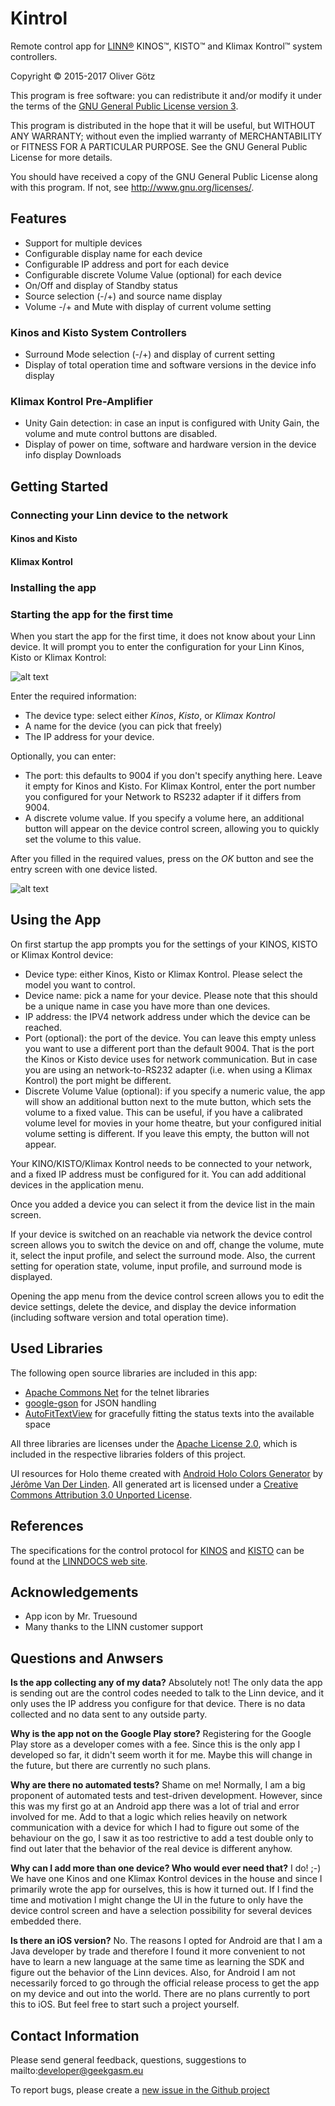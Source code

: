 # Kintrol

Remote control app for [LINN&reg;](http://www.linn.co.uk/) KINOS&trade;, KISTO&trade; and Klimax Kontrol&trade; system controllers.

Copyright &copy; 2015-2017 Oliver Götz

This program is free software: you can redistribute it and/or modify
it under the terms of the [GNU General Public License version 3](http://www.gnu.org/licenses/gpl.html).

This program is distributed in the hope that it will be useful,
but WITHOUT ANY WARRANTY; without even the implied warranty of
MERCHANTABILITY or FITNESS FOR A PARTICULAR PURPOSE.  See the
GNU General Public License for more details.

You should have received a copy of the GNU General Public License
along with this program.  If not, see <http://www.gnu.org/licenses/>.

## Features

 - Support for multiple devices
 - Configurable display name for each device
 - Configurable IP address and port for each device
 - Configurable discrete Volume Value (optional) for each device
 - On/Off and display of Standby status
 - Source selection (-/+) and source name display
 - Volume -/+ and Mute with display of current volume setting
 
### Kinos and Kisto System Controllers

 - Surround Mode selection (-/+) and display of current setting
 - Display of total operation time and software versions in the device info display
      
### Klimax Kontrol Pre-Amplifier

 - Unity Gain detection: in case an input is configured with Unity Gain, the volume 
   and mute control buttons are disabled. 
 - Display of power on time, software and hardware version in the device info display
   Downloads

## Getting Started

### Connecting your Linn device to the network

#### Kinos and Kisto

#### Klimax Kontrol

### Installing the app

### Starting the app for the first time

When you start the app for the first time, it does not know about your Linn device.
It will prompt you to enter the configuration for your Linn Kinos, Kisto or Klimax Kontrol:

![alt text][initial_screen_new_device]

Enter the required information:

 - The device type: select either *Kinos*, *Kisto*, or *Klimax Kontrol*
 - A name for the device (you can pick that freely)
 - The IP address for your device. 
 
 Optionally, you can enter:
 
  - The port: this defaults to 9004 if you don't specify anything here. Leave it empty
    for Kinos and Kisto. For Klimax Kontrol, enter the port number you configured for
    your Network to RS232 adapter if it differs from 9004.
  - A discrete volume value. If you specify a volume here, an additional button 
    will appear on the device control screen, allowing you to quickly set the 
    volume to this value.

After you filled in the required values, press on the *OK* button and see the 
entry screen with one device listed.

![alt text][first_device_configured]

## Using the App

On first startup the app prompts you for the settings of your KINOS, KISTO or Klimax Kontrol device:
 - Device type: either Kinos, Kisto or Klimax Kontrol. Please select the model you want to control.
 - Device name: pick a name for your device. Please note that this should be a unique name in case you have more than one devices.
 - IP address: the IPV4 network address under which the device can be reached. 
 - Port (optional): the port of the device. You can leave this empty unless you want to use a different port than the default 9004. That is the port the Kinos or Kisto device uses for network communication. But in case you are using an network-to-RS232 adapter (i.e. when using a Klimax Kontrol) the port might be different.
 - Discrete Volume Value (optional): if you specify a numeric value, the app will show an additional button next to the mute button, which sets the volume to a fixed value. This can be useful, if you have a calibrated volume level for movies in your home theatre, but your configured initial volume setting is different. If you leave this empty, the button will not appear.
 
Your KINO/KISTO/Klimax Kontrol needs to be connected to your network, and a fixed IP address must be configured for it.
You can add additional devices in the application menu.

Once you added a device you can select it from the device list in the main screen.

If your device is switched on an reachable via network the device control screen allows you to switch the device on and off, change the volume, mute it, select the input profile, and select the surround mode. Also, the current setting for operation state, volume, input profile, and surround mode is displayed.

Opening the app menu from the device control screen allows you to edit the device settings, delete the device, and display the device information (including software version and total operation time).


## Used Libraries

The following open source libraries are included in this app:

 - [Apache Commons Net](https://commons.apache.org/proper/commons-net/) for the telnet libraries
 - [google-gson](https://code.google.com/p/google-gson/) for JSON handling
 - [AutoFitTextView](https://github.com/AndroidDeveloperLB/AutoFitTextView) for gracefully fitting the status texts into the available space

All three libraries are licenses under the [Apache License 2.0](http://www.apache.org/licenses/LICENSE-2.0), which is included in the respective libraries folders of this project.

UI resources for Holo theme created with [Android Holo Colors Generator](http://android-holo-colors.com/) by [Jérôme Van Der Linden](mailto:jeromevdl@android-holo-colors.com). All generated art is licensed under a [Creative Commons Attribution 3.0 Unported License](http://creativecommons.org/licenses/by/3.0/).


## References

The specifications for the control protocol for [KINOS](http://docs.linn.co.uk/wiki/images/3/3f/Kinos_RS232_Spec_v0101.pdf) and [KISTO](http://docs.linn.co.uk/wiki/images/4/4f/Kisto_rs232_commands_v106.pdf) can be found at the [LINNDOCS web site](http://docs.linn.co.uk/wiki/index.php/RS232).


## Acknowledgements

 - App icon by Mr. Truesound
 - Many thanks to the LINN customer support


## Questions and Anwsers

**Is the app collecting any of my data?** 
Absolutely not! The only data the app is sending out are the control codes needed to 
talk to the Linn device, and it only uses the IP address you configure for that device.
There is no data collected and no data sent to any outside party.

**Why is the app not on the Google Play store?**
Registering for the Google Play store as a developer comes with a fee. Since this is the only 
app I developed so far, it didn't seem worth it for me. Maybe this will change in the future,
but there are currently no such plans.

**Why are there no automated tests?**
Shame on me! Normally, I am a big proponent of automated tests and test-driven development. 
However, since this was my first go at an Android app there was a lot of trial and error 
involved for me. Add to that a logic which relies heavily on network communication with a 
device for which I had to figure out some of the behaviour on the go, I saw it as too 
restrictive to add a test double only to find out later that the behavior of the real 
device is different anyhow.

**Why can I add more than one device? Who would ever need that?**
I do! ;-) We have one Kinos and one Klimax Kontrol devices in the house and since I primarily 
wrote the app for ourselves, this is how it turned out. If I find the time and motivation I 
might change the UI in the future to only have the device control screen and have a selection 
possibility for several devices embedded there.

**Is there an iOS version?**
No. The reasons I opted for Android are that I am a Java developer by trade and therefore I 
found it more convenient to not have to learn a new language at the same time as learning the 
SDK and figure out the behavior of the Linn devices. Also, for Android I am not necessarily 
forced to go through the official release process to get the app on my device and out into 
the world. There are no plans currently to port this to iOS. But feel free to start such a 
project yourself.


## Contact Information

Please send general feedback, questions, suggestions to mailto:developer@geekgasm.eu

To report bugs, please create a [new issue in the Github project](https://github.com/Geekgasm/kintrol/issues)


[about]: docu-images/about.png
[choose_device]: docu-images/choose_device.png
[choose_device_menu]: docu-images/choose_device_menu.png
[control_device_menu]: docu-images/control_device_menu.png
[delete_device]: docu-images/delete_device.png
[device_info]: docu-images/device_info.png
[discrete_volume_button]: docu-images/discrete_volume_button.png
[edit_device]: docu-images/edit_device.png
[first_device_configured]: docu-images/first_device_configured.png "First device configured"
[initial_screen_new_device]: docu-images/initial_screen_new_device.png "Initial screen prompting for the device configuration"
[kinos_conrol_screen]: docu-images/kinos_conrol_screen.png
[klimax_control_screen]: docu-images/klimax_control_screen.png
[not_connected]: docu-images/not_connected.png
[standby]: docu-images/standby.png
[unity_gain]: docu-images/unity_gain.png
